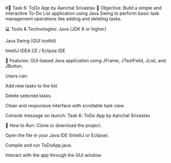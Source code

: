 #📝 Task 6: ToDo App by Aanchal Srivastav
📌 Objective:
Build a simple and interactive To-Do List application using Java Swing to perform basic task management operations like adding and deleting tasks.

💻 Tools & Technologies:
Java (JDK 8 or higher)

Java Swing (GUI toolkit)

IntelliJ IDEA CE / Eclipse IDE

🚀 Features:
GUI-based Java application using JFrame, JTextField, JList, and JButton.

Users can:

Add new tasks to the list.

Delete selected tasks.

Clean and responsive interface with scrollable task view.

Console message on launch:
Task 6: ToDo App by Aanchal Srivastav

📂 How to Run:
Clone or download the project.

Open the file in your Java IDE (IntelliJ or Eclipse).

Compile and run ToDoApp.java.

Interact with the app through the GUI window.
